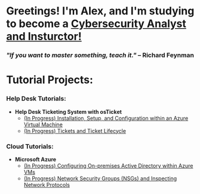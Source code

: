 <h1> Greetings! I'm Alex, and I'm studying to become a <a href="https://linkedin.com/in/2ndaodebritto"> Cybersecurity Analyst and Insturctor! </a> </h1>
<h3><i>"If you want to master something, teach it." </i> – Richard Feynman </h3>

<h1> Tutorial Projects: </h1> 
  
<h3> Help Desk Tutorials: </h3>

- <b> Help Desk Ticketing System with osTicket </b>
  - [(In Progress) Installation, Setup, and Configuration within an Azure Virtual Machine](https://github.com/2ndaodebritto/osTicket_Install-Setup-Config)
  - [(In Progress) Tickets and Ticket Lifecycle](https://github.com/)

<h3> Cloud Tutorials: </h3>
  
- <b> Microsoft Azure </b>
  - [(In Progress) Configuring On-premises Active Directory within Azure VMs](https://github.com/)
  - [(In Progress) Network Security Groups (NSGs) and Inspecting Network Protocols](https://github.com/)
